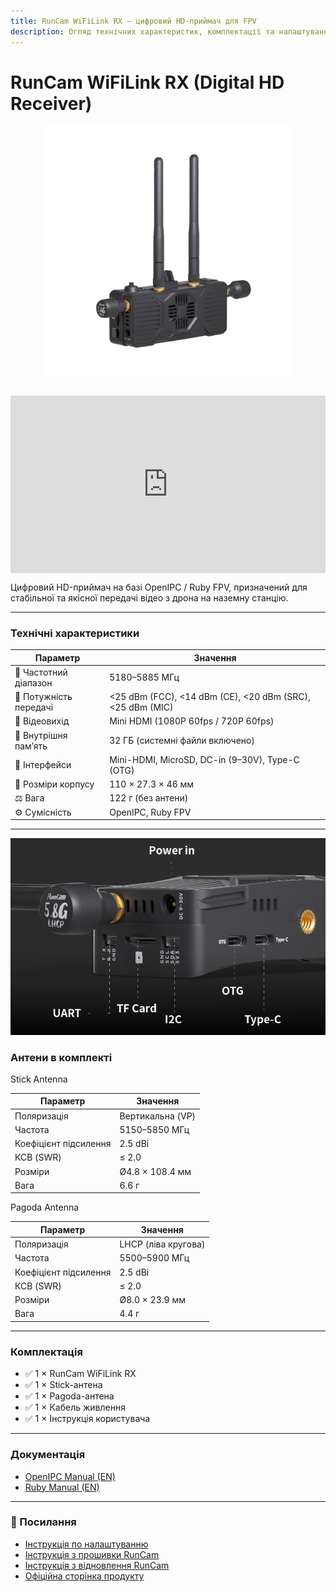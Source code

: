 ```yaml
---
title: RunCam WiFiLink RX — цифровий HD-приймач для FPV
description: Огляд технічних характеристик, комплектації та налаштування приймача RunCam WiFiLink RX для стабільної передачі відео у FPV.
---
```

# RunCam WiFiLink RX (Digital HD Receiver)

<div style="display: flex; justify-content: center; align-items: flex-start; gap: 2rem; flex-wrap: wrap;">
  <img src="/images/runcam-vrx.png" alt="головна картинка" width="400px" style="max-width: 100%; height: auto;" />
  
  <div style="position: relative; width: 560px; max-width: 100%; aspect-ratio: 16 / 9;">
    <iframe
      src="https://www.youtube.com/embed/BP7Ns7H9wvI?si=sUkZiTPDYfQbjkLS"
      title="YouTube video player"
      frameborder="0"
      allow="accelerometer; autoplay; clipboard-write; encrypted-media; gyroscope; picture-in-picture; web-share"
      allowfullscreen
      style="position: absolute; top: 0; left: 0; width: 100%; height: 100%;">
    </iframe>
  </div>
</div>


Цифровий HD-приймач на базі OpenIPC / Ruby FPV, призначений для стабільної та якісної передачі відео з дрона на наземну станцію.

---

### Технічні характеристики

| Параметр                      | Значення                                                        |
|-------------------------------|------------------------------------------------------------------|
| 📡 Частотний діапазон         | 5180–5885 МГц                                                   |
| 📶 Потужність передачі         | <25 dBm (FCC), <14 dBm (CE), <20 dBm (SRC), <25 dBm (MIC)       |
| 🎥 Відеовихід                  | Mini HDMI (1080P 60fps / 720P 60fps)                            |
| 💾 Внутрішня пам’ять           | 32 ГБ (системні файли включено)                                 |
| 🔌 Інтерфейси                  | Mini-HDMI, MicroSD, DC-in (9–30V), Type-C (OTG)                 |
| 📐 Розміри корпусу             | 110 × 27.3 × 46 мм                                              |
| ⚖️ Вага                        | 122 г (без антени)                                             |
| ⚙️ Сумісність                  | OpenIPC, Ruby FPV                                              |

---

<img src="/images/runcam-vrx1.png" alt="головна картинка" width="600px"/>

### Антени в комплекті

Stick Antenna

| Параметр            | Значення           |
|---------------------|--------------------|
| Поляризація         | Вертикальна (VP)   |
| Частота             | 5150–5850 МГц      |
| Коефіцієнт підсилення | 2.5 dBi           |
| КСВ (SWR)           | ≤ 2.0              |
| Розміри             | Ø4.8 × 108.4 мм    |
| Вага                | 6.6 г              |

Pagoda Antenna

| Параметр            | Значення             |
|---------------------|----------------------|
| Поляризація         | LHCP (ліва кругова) |
| Частота             | 5500–5900 МГц        |
| Коефіцієнт підсилення | 2.5 dBi             |
| КСВ (SWR)           | ≤ 2.0                |
| Розміри             | Ø8.0 × 23.9 мм       |
| Вага                | 4.4 г                |

---

### Комплектація

- ✅ 1 × RunCam WiFiLink RX  
- ✅ 1 × Stick-антена  
- ✅ 1 × Pagoda-антена  
- ✅ 1 × Кабель живлення  
- ✅ 1 × Інструкція користувача  

---

### Документація

- [OpenIPC Manual (EN)](https://shop.runcam.com/runcam-wifilink-rx/)
- [Ruby Manual (EN)](https://shop.runcam.com/runcam-wifilink-rx/)

---

### 🔗 Посилання
-  [Інструкція по налаштуванню](/groundstation/) 
-  [Інструкція з прошивки RunCam ](/troubleshooting/) 
-  [Інструкція з відновлення RunCam ](/troubleshooting/#runcam-vrx) 
-  [Офіційна сторінка продукту](https://shop.runcam.com/runcam-wifilink-rx/)

